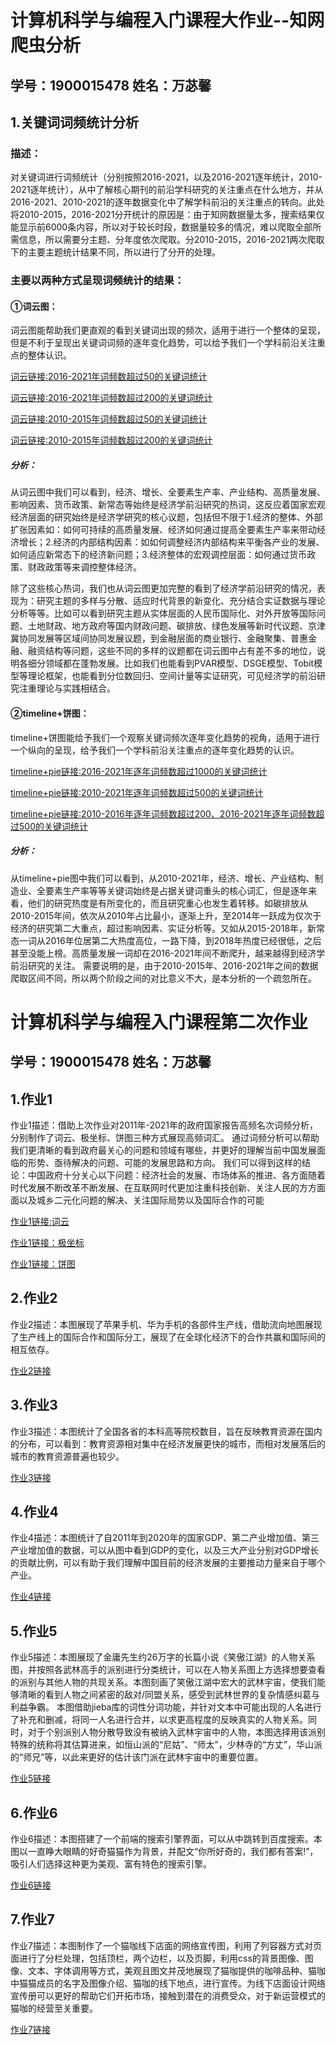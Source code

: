 # 计算机科学与编程入门课程大作业--知网爬虫分析
## 学号：1900015478  姓名：万苾馨
## 1.关键词词频统计分析
### 描述：
对关键词进行词频统计（分别按照2016-2021，以及2016-2021逐年统计，2010-2021逐年统计），从中了解核心期刊的前沿学科研究的关注重点在什么地方，并从2016-2021、2010-2021的逐年数据变化中了解学科前沿的关注重点的转向。此处将2010-2015，2016-2021分开统计的原因是：由于知网数据量太多，搜索结果仅能显示前6000条内容，所以对于较长时段，数据量较多的情况，难以爬取全部所需信息，所以需要分主题、分年度依次爬取。分2010-2015，2016-2021两次爬取下的主要主题统计结果不同，所以进行了分开的处理。

### 主要以两种方式呈现词频统计的结果：
#### ①词云图：
词云图能帮助我们更直观的看到关键词出现的频次，适用于进行一个整体的呈现，但是不利于呈现出关键词词频的逐年变化趋势，可以给予我们一个学科前沿关注重点的整体认识。

[词云链接:2016-2021年词频数超过50的关键词统计](https://heliotropepi.github.io/wordcloud_keyword(morethan50)_date2016-2021.html)

[词云链接:2016-2021年词频数超过200的关键词统计](https://heliotropepi.github.io/wordcloud_keyword(morethan200)_date2016-2021.html)

[词云链接:2010-2015年词频数超过50的关键词统计](https://heliotropepi.github.io/wordcloud_keyword(morethan50)_date2010-2015.html)

[词云链接:2010-2015年词频数超过200的关键词统计](https://heliotropepi.github.io/wordcloud_keyword(morethan200)_date2010-2015.html)

##### 分析：
从词云图中我们可以看到，经济、增长、全要素生产率、产业结构、高质量发展、影响因素、货币政策、新常态等始终是经济学前沿研究的热词，这反应着国家宏观经济层面的研究始终是经济学研究的核心议题，包括但不限于1.经济的整体、外部扩张因素如：如何可持续的高质量发展、经济如何通过提高全要素生产率来带动经济增长；2.经济的内部结构因素：如如何调整经济内部结构来平衡各产业的发展、如何适应新常态下的经济新问题；3.经济整体的宏观调控层面：如何通过货币政策、财政政策等来调控整体经济。<br>

除了这些核心热词，我们也从词云图更加完整的看到了经济学前沿研究的情况，表现为：研究主题的多样与分散、适应时代背景的新变化、充分结合实证数据与理论分析等等。比如可以看到研究主题从实体层面的人民币国际化、对外开放等国际问题、土地财政、地方政府等国内财政问题、碳排放、绿色发展等新时代议题、京津冀协同发展等区域间协同发展议题，到金融层面的商业银行、金融聚集、普惠金融、融资结构等问题，这些不同的多样的议题都在词云图中占有差不多的地位，说明各细分领域都在蓬勃发展。比如我们也能看到PVAR模型、DSGE模型、Tobit模型等理论框架，也能看到分位数回归、空间计量等实证研究，可见经济学的前沿研究注重理论与实践相结合。

#### ②timeline+饼图：
timeline+饼图能给予我们一个观察关键词频次逐年变化趋势的视角，适用于进行一个纵向的呈现，给予我们一个学科前沿关注重点的逐年变化趋势的认识。

[timeline+pie链接:2016-2021年逐年词频数超过1000的关键词统计](https://heliotropepi.github.io/timeline_pie_yearly(morethan1000).html)

[timeline+pie链接:2010-2021年逐年词频数超过500的关键词统计](https://heliotropepi.github.io/timeline_pie_yearly_2010-2021(morethan500).html)

[timeline+pie链接:2010-2016年逐年词频数超过200、2016-2021年逐年词频数超过500的关键词统计](https://heliotropepi.github.io/timeline_pie_yearly_2010-2021(morethan200).html)

##### 分析：
从timeline+pie图中我们可以看到，从2010-2021年，经济、增长、产业结构、制造业、全要素生产率等等关键词始终是占据关键词重头的核心词汇，但是逐年来看，他们的研究热度是有所变化的，而且研究重心也发生着转移。如碳排放从2010-2015年间，依次从2010年占比最小，逐渐上升，至2014年一跃成为仅次于经济的研究第二大重点，超过影响因素、实证分析等。又如从2015-2018年，新常态一词从2016年位居第二大热度高位，一路下降，到2018年热度已经很低，之后甚至没能上榜。高质量发展一词却在2016-2021年间不断爬升，越来越得到经济学前沿研究的关注。
需要说明的是，由于2010-2015年、2016-2021年之间的数据爬取区间不同，所以两个阶段之间的对比意义不大，是本分析的一个疏忽所在。















# 计算机科学与编程入门课程第二次作业
## 学号：1900015478  姓名：万苾馨
## 1.作业1
作业1描述：借助上次作业对2011年-2021年的政府国家报告高频名次词频分析，分别制作了词云、极坐标、饼图三种方式展现高频词汇。
通过词频分析可以帮助我们更清晰的看到政府最关心的问题和领域有哪些，并更好的理解当前中国发展面临的形势、亟待解决的问题、可能的发展思路和方向。
我们可以得到这样的结论：中国政府十分关心以下问题：经济社会的发展、市场体系的推进、各方面随着时代发展不断改革不断发展、在互联网时代更加注重科技创新、关注人民的方方面面以及城乡二元化问题的解决、关注国际局势以及国际合作的可能

[作业1链接:词云](https://heliotropepi.github.io/wordcloud_gov_review.html)

[作业1链接：极坐标](https://heliotropepi.github.io/polar_radius_gov_rev.html)

[作业1链接：饼图](https://heliotropepi.github.io/pie_rich_label_gov_rev.html)


## 2.作业2
作业2描述：本图展现了苹果手机、华为手机的各部件生产线，借助流向地图展现了生产线上的国际合作和国际分工，展现了在全球化经济下的合作共赢和国际间的相互依存。

[作业2链接](https://heliotropepi.github.io/geo_add_country_phone_porduct.html)


## 3.作业3
作业3描述：本图统计了全国各省的本科高等院校数目，旨在反映教育资源在国内的分布，可以看到：教育资源相对集中在经济发展更快的城市，而相对发展落后的城市的教育资源普遍也较少。

[作业3链接](https://heliotropepi.github.io/全国本科院校数据地图_map.html)


## 4.作业4
作业4描述：本图统计了自2011年到2020年的国家GDP、第二产业增加值、第三产业增加值的数据，可以从图中看到GDP的变化，以及三大产业分别对GDP增长的贡献比例，可以有助于我们理解中国目前的经济发展的主要推动力量来自于哪个产业。

[作业4链接](https://heliotropepi.github.io/grid_multi_yaxis_GDP.html)

## 5.作业5
作业5描述：本图展现了金庸先生约26万字的长篇小说《笑傲江湖》的人物关系图，并按照各武林高手的派别进行分类统计，可以在人物关系图上方选择想要查看的派别与其他人物的共现关系。本图刻画了笑傲江湖中宏大的武林宇宙，使我们能够清晰的看到人物之间紧密的敌对/同盟关系，感受到武林世界的复杂情感纠葛与利益争霸。
本图借助jieba库的词性分词功能，并针对文本中可能出现的人名进行了补充和删减，将同一人名进行合并，以求更高程度的反映真实的人物关系。同时，对于个别派别人物分散导致没有被纳入武林宇宙中的人物，本图选择用该派别特殊的统称将其估算进来，如恒山派的“尼姑”、“师太”，少林寺的“方丈”，华山派的“师兄”等，以此来更好的估计该门派在武林宇宙中的重要位置。

[作业5链接](https://heliotropepi.github.io/关系图-分类-笑傲江湖.html)

## 6.作业6
作业6描述：本图搭建了一个前端的搜索引擎界面，可以从中跳转到百度搜索。本图以一直睁大眼睛的好奇猫猫作为背景，并配文“你所好奇的，我们都有答案!”，吸引人们选择这种更为美观、富有特色的搜索引擎。

[作业6链接](https://heliotropepi.github.io/cat_baidu.html)

## 7.作业7
作业7描述：本图制作了一个猫咖线下店面的网络宣传图，利用了列容器方式对页面进行了分栏处理，包括顶栏，两个边栏，以及页脚，利用css的背景图像、图像、文本、字体调用等方式，美观且图文并茂地展现了猫咖提供的咖啡品种、猫咖中猫猫成员的名字及图像介绍、猫咖的线下地点，进行宣传。为线下店面设计网络宣传册可以更好的帮助它们开拓市场，接触到潜在的消费受众，对于新运营模式的猫咖的经营至关重要。

[作业7链接](https://heliotropepi.github.io/Cat_Cafe.html)
